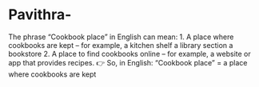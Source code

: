 # Pavithra-
The phrase “Cookbook place” in English can mean:  1. A place where cookbooks are kept – for example,  a kitchen shelf  a library section  a bookstore    2. A place to find cookbooks online – for example, a website or app that provides recipes.    👉 So, in English:  “Cookbook place” = a place where cookbooks are kept
